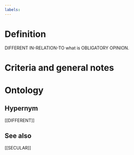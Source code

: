 ```yaml
---
labels: 
---
```


# Definition
DIFFERENT IN-RELATION-TO what is OBLIGATORY OPINION.
# Criteria and general notes
# Ontology

## Hypernym
[[DIFFERENT]]
## See also
[[SECULAR]]